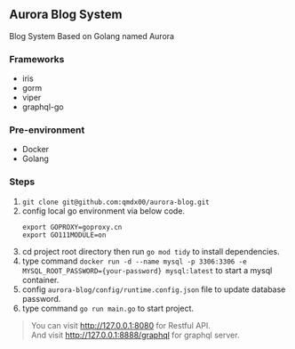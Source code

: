 ## Aurora Blog System

Blog System Based on Golang named Aurora

### Frameworks
- iris
- gorm
- viper
- graphql-go

### Pre-environment
- Docker
- Golang

### Steps
1. `git clone git@github.com:qmdx00/aurora-blog.git`
2. config local go environment via below code.
    ```shell
    export GOPROXY=goproxy.cn
    export GO111MODULE=on
    ```
3. cd project root directory then run `go mod tidy` to install dependencies.
4. type command `docker run -d --name mysql -p 3306:3306 -e MYSQL_ROOT_PASSWORD={your-password} mysql:latest` to start a mysql container.
5. config `aurora-blog/config/runtime.config.json` file to update database password.
6. type command `go run main.go` to start project.

> You can visit http://127.0.0.1:8080 for Restful API. </br>
> And visit http://127.0.0.1:8888/graphql for graphql server.
